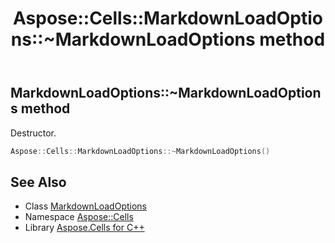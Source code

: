 ﻿---
title: Aspose::Cells::MarkdownLoadOptions::~MarkdownLoadOptions method
linktitle: ~MarkdownLoadOptions
second_title: Aspose.Cells for C++ API Reference
description: 'Aspose::Cells::MarkdownLoadOptions::~MarkdownLoadOptions method. Destructor in C++.'
type: docs
weight: 200
url: /cpp/aspose.cells/markdownloadoptions/~markdownloadoptions/
---
## MarkdownLoadOptions::~MarkdownLoadOptions method


Destructor.

```cpp
Aspose::Cells::MarkdownLoadOptions::~MarkdownLoadOptions()
```

## See Also

* Class [MarkdownLoadOptions](../)
* Namespace [Aspose::Cells](../../)
* Library [Aspose.Cells for C++](../../../)
